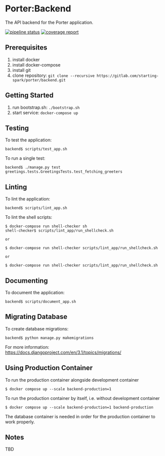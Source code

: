 # Porter:Backend
The API backend for the Porter application.

[![pipeline status](https://gitlab.com/starting-spark/porter/backend/badges/master/pipeline.svg)](https://gitlab.com/starting-spark/porter/backend/-/commits/master)
[![coverage report](https://gitlab.com/starting-spark/porter/backend/badges/master/coverage.svg)](https://gitlab.com/starting-spark/porter/backend/-/commits/master)

Prerequisites
-------------
1. install docker
1. install docker-compose
1. install git
1. clone repository: `git clone --recursive https://gitlab.com/starting-spark/porter/backend.git`

Getting Started
---------------
1. run bootstrap.sh: `./bootstrap.sh`
1. start service: `docker-compose up`

Testing
-------
To test the application:

    backend$ scripts/test_app.sh

To run a single test:

    backend$ ./manage.py test greetings.tests.GreetingsTests.test_fetching_greeters

Linting
-------
To lint the application:

    backend$ scripts/lint_app.sh

To lint the shell scripts:

    $ docker-compose run shell-checker sh
    shell-checker$ scripts/lint_app/run_shellcheck.sh

    or

    $ docker-compose run shell-checker scripts/lint_app/run_shellcheck.sh

    or

    $ docker-compose run shell-checker scripts/lint_app/run_shellcheck.sh

Documenting
-----------
To document the application:

    backend$ scripts/document_app.sh

Migrating Database
------------------
To create database migrations:

    backend$ python manage.py makemigrations

For more information: https://docs.djangoproject.com/en/3.1/topics/migrations/

Using Production Container
--------------------------
To run the production container alongside development container

    $ docker compose up --scale backend-production=1

To run the production container by itself, i.e. without development container

    $ docker compose up --scale backend-production=1 backend-production

The database container is needed in order for the production container to work properly.

Notes
-----
TBD

